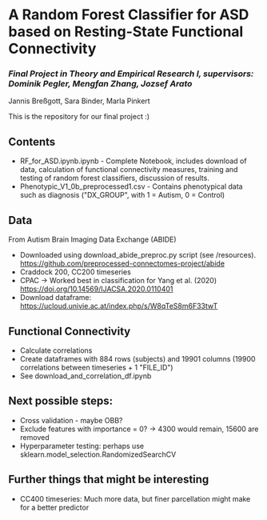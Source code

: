 # A Random Forest Classifier for ASD based on Resting-State Functional Connectivity
### *Final Project in Theory and Empirical Research I, supervisors: Dominik Pegler, Mengfan Zhang, Jozsef Arato* 
Jannis Breßgott, Sara Binder, Marla Pinkert

This is the repository for our final project :)

## Contents
- RF_for_ASD.ipynb.ipynb - Complete Notebook, includes download of data, calculation of functional connectivity measures, training and testing of random forest classifiers, discussion of results.
- Phenotypic_V1_0b_preprocessed1.csv - Contains phenotypical data such as diagnosis ("DX_GROUP", with 1 = Autism, 0 = Control)

## Data
From Autism Brain Imaging Data Exchange (ABIDE)
- Downloaded using download_abide_preproc.py script (see /resources). https://github.com/preprocessed-connectomes-project/abide 
- Craddock 200, CC200 timeseries 
- CPAC → Worked best in classification for Yang et al. (2020) https://doi.org/10.14569/IJACSA.2020.0110401 
- Download dataframe: https://ucloud.univie.ac.at/index.php/s/W8qTeS8m6F33twT 

## Functional Connectivity
- Calculate correlations
- Create dataframes with 884 rows (subjects) and 19901 columns (19900 correlations between timeseries + 1 "FILE_ID")
- See download_and_correlation_df.ipynb

## Next possible steps:
- Cross validation - maybe OBB?
- Exclude features with importance = 0? -> 4300 would remain, 15600 are removed
- Hyperparameter testing: perhaps use sklearn.model_selection.RandomizedSearchCV

## Further things that might be interesting
- CC400 timeseries: Much more data, but finer parcellation might make for a better predictor
